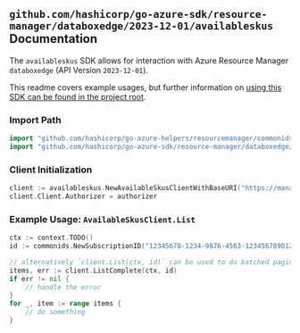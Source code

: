 
## `github.com/hashicorp/go-azure-sdk/resource-manager/databoxedge/2023-12-01/availableskus` Documentation

The `availableskus` SDK allows for interaction with Azure Resource Manager `databoxedge` (API Version `2023-12-01`).

This readme covers example usages, but further information on [using this SDK can be found in the project root](https://github.com/hashicorp/go-azure-sdk/tree/main/docs).

### Import Path

```go
import "github.com/hashicorp/go-azure-helpers/resourcemanager/commonids"
import "github.com/hashicorp/go-azure-sdk/resource-manager/databoxedge/2023-12-01/availableskus"
```


### Client Initialization

```go
client := availableskus.NewAvailableSkusClientWithBaseURI("https://management.azure.com")
client.Client.Authorizer = authorizer
```


### Example Usage: `AvailableSkusClient.List`

```go
ctx := context.TODO()
id := commonids.NewSubscriptionID("12345678-1234-9876-4563-123456789012")

// alternatively `client.List(ctx, id)` can be used to do batched pagination
items, err := client.ListComplete(ctx, id)
if err != nil {
	// handle the error
}
for _, item := range items {
	// do something
}
```
